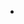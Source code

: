 <div class="modules">
  <div [class]="page.path" *ngFor="let page of pages">
    <a [routerLink]="'/docs/' + page.path" [innerHtml]="page.title"></a>
    <ul *ngIf="page.subs && page.subs.length">
      <li class="sub" *ngFor="let sub of page.subs">
        <a [routerLink]="'/docs/' + page.path" [fragment]="sub.path" [innerHtml]="sub.title"></a>
      </li>
    </ul>
  </div>
</div>
